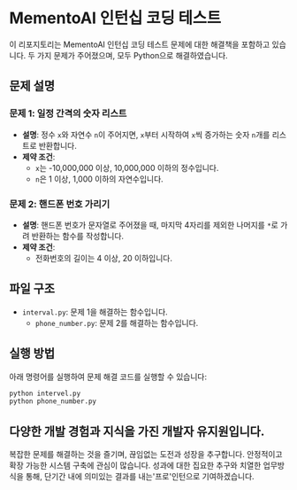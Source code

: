 # MementoAI 인턴십 코딩 테스트

이 리포지토리는 MementoAI 인턴십 코딩 테스트 문제에 대한 해결책을 포함하고 있습니다.
두 가지 문제가 주어졌으며, 모두 Python으로 해결하였습니다.

## 문제 설명

### 문제 1: 일정 간격의 숫자 리스트

- **설명**: 정수 `x`와 자연수 `n`이 주어지면, `x`부터 시작하여 `x`씩 증가하는 숫자 `n`개를 리스트로 반환합니다.
- **제약 조건**:
  - `x`는 -10,000,000 이상, 10,000,000 이하의 정수입니다.
  - `n`은 1 이상, 1,000 이하의 자연수입니다.

### 문제 2: 핸드폰 번호 가리기

- **설명**: 핸드폰 번호가 문자열로 주어졌을 때, 마지막 4자리를 제외한 나머지를 `*`로 가려 반환하는 함수를 작성합니다.
- **제약 조건**:
  - 전화번호의 길이는 4 이상, 20 이하입니다.

## 파일 구조

- `interval.py`: 문제 1을 해결하는 함수입니다.
  - `phone_number.py`: 문제 2를 해결하는 함수입니다.

## 실행 방법

아래 명령어를 실행하여 문제 해결 코드를 실행할 수 있습니다:

```bash
python intervel.py
python phone_number.py
```

## 다양한 개발 경험과 지식을 가진 개발자 유지원입니다.

복잡한 문제를 해결하는 것을 즐기며, 끊임없는 도전과 성장을 추구합니다.
안정적이고 확장 가능한 시스템 구축에 관심이 많습니다.
성과에 대한 집요한 추구와 치열한 업무방식을 통해, 단기간 내에 의미있는 결과를 내는'프로'인턴으로 기여하겠습니다.
